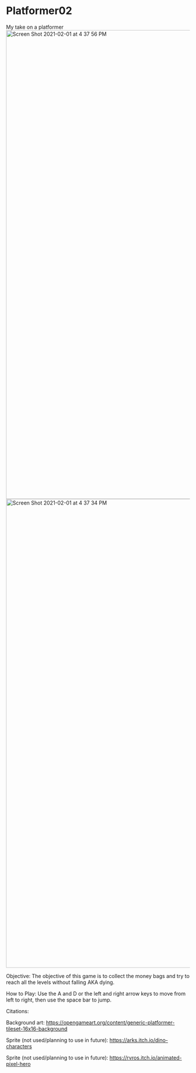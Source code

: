# Platformer02
My take on a platformer
<img width="1280" alt="Screen Shot 2021-02-01 at 4 37 56 PM" src="https://user-images.githubusercontent.com/34725789/106521346-1be3d280-64ac-11eb-805b-db4cad10b3ef.png">
<img width="1280" alt="Screen Shot 2021-02-01 at 4 37 34 PM" src="https://user-images.githubusercontent.com/34725789/106521349-1dad9600-64ac-11eb-9e2b-7f28f4c93a3f.png">

Objective:
The objective of this game is to collect the money bags and try to reach all the levels without falling AKA dying.

How to Play:
Use the A and D or the left and right arrow keys to move from left to right, then use the space bar to jump.

Citations:

Background art: https://opengameart.org/content/generic-platformer-tileset-16x16-background

Sprite (not used/planning to use in future): https://arks.itch.io/dino-characters

Sprite (not used/planning to use in future): https://rvros.itch.io/animated-pixel-hero
